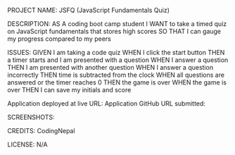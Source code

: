 PROJECT NAME:  JSFQ (JavaScript Fundamentals Quiz)

DESCRIPTION:
AS A coding boot camp student I WANT to take a timed quiz on JavaScript fundamentals that stores high scores SO THAT I can gauge my progress compared to my peers

ISSUES:
GIVEN I am taking a code quiz
WHEN I click the start button
THEN a timer starts and I am presented with a question
WHEN I answer a question
THEN I am presented with another question
WHEN I answer a question incorrectly
THEN time is subtracted from the clock
WHEN all questions are answered or the timer reaches 0
THEN the game is over
WHEN the game is over
THEN I can save my initials and score

Application deployed at live URL:
Application GitHub URL submitted:

SCREENSHOTS:

CREDITS: CodingNepal

LICENSE: N/A

